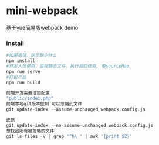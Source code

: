 # mini-webpack
基于vue简易版webpack demo

### Install
```sh
#如果报错，提示缺少什么
npm install
#开发人员使用，监视静态文件，执行相应任务, 带sourceMap
npm run serve
#打包产品
npm run build
```

```PHP
前端开发需要增加配置
"public/index.php"
前端本地git版本控制 可以忽略此文件
git update-index --assume-unchanged webpack.config.js

还原
git update-index --no-assume-unchanged webpack.config.js
想找出所有被忽略的文件
git ls-files -v | grep '^h\ ' | awk '{print $2}'
